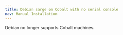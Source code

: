 ```yaml
---
title: Debian sarge on Cobalt with no serial console
nav: Manual Installation
---
```


Debian no longer supports Cobalt machines.

